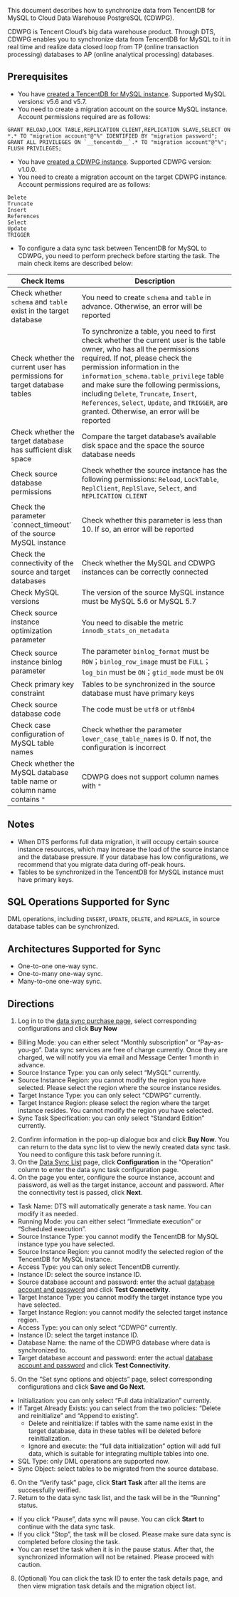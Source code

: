 This document describes how to synchronize data from TencentDB for MySQL to Cloud Data Warehouse PostgreSQL (CDWPG).

CDWPG is Tencent Cloud’s big data warehouse product. Through DTS, CDWPG enables you to synchronize data from TencentDB for MySQL to it in real time and realize data closed loop from TP (online transaction processing) databases to AP (online analytical processing) databases.

## Prerequisites
- You have [created a TencentDB for MySQL instance](https://intl.cloud.tencent.com/document/product/236/37785). Supported MySQL versions: v5.6 and v5.7.
- You need to create a migration account on the source MySQL instance. Account permissions required are as follows:
```
GRANT RELOAD,LOCK TABLE,REPLICATION CLIENT,REPLICATION SLAVE,SELECT ON *.* TO "migration account"@"%" IDENTIFIED BY "migration password";
GRANT ALL PRIVILEGES ON `__tencentdb__`.* TO "migration account"@"%";
FLUSH PRIVILEGES;
```
- You have [created a CDWPG instance](https://cloud.tencent.com/document/product/878/31447). Supported CDWPG version: v1.0.0.
- You need to create a migration account on the target CDWPG instance. Account permissions required are as follows:
```
Delete
Truncate
Insert
References
Select
Update
TRIGGER
```
- To configure a data sync task between TencentDB for MySQL to CDWPG, you need to perform precheck before starting the task. The main check items are described below:

| Check Items | Description |
| ------------------------------ | ------------------------------------------- |
| Check whether `schema` and `table` exist in the target database | You need to create `schema` and `table` in advance. Otherwise, an error will be reported |
| Check whether the current user has permissions for target database tables | To synchronize a table, you need to first check whether the current user is the table owner, who has all the permissions required. If not, please check the permission information in the `information_schema.table_privilege` table and make sure the following permissions, including `Delete`, `Truncate`, `Insert`, `References`, `Select`, `Update`, and `TRIGGER`, are granted. Otherwise, an error will be reported |
| Check whether the target database has sufficient disk space | Compare the target database’s available disk space and the space the source database needs |
| Check source database permissions | Check whether the source instance has the following permissions: `Reload`, `LockTable`, `ReplClient`, `ReplSlave`, `Select`, and `REPLICATION CLIENT` |
| Check the parameter `connect_timeout’ of the source MySQL instance | Check whether this parameter is less than 10. If so, an error will be reported |
| Check the connectivity of the source and target databases | Check whether the MySQL and CDWPG instances can be correctly connected |
| Check MySQL versions | The version of the source MySQL instance must be MySQL 5.6 or MySQL 5.7 |
| Check source instance optimization parameter | You need to disable the metric `innodb_stats_on_metadata` |
| Check source instance binlog parameter | The parameter `binlog_format` must be `ROW`；`binlog_row_image` must be `FULL`；`log_bin` must be `ON`；`gtid_mode` must be `ON` |
| Check primary key constraint | Tables to be synchronized in the source database must have primary keys |
| Check source database code | The code must be `utf8` or `utf8mb4` |
| Check case configuration of MySQL table names | Check whether the parameter `lower_case_table_names` is 0. If not, the configuration is incorrect |
| Check whether the MySQL database table name or column name contains `"` | CDWPG does not support column names with `"` |

## Notes
- When DTS performs full data migration, it will occupy certain source instance resources, which may increase the load of the source instance and the database pressure. If your database has low configurations, we recommend that you migrate data during off-peak hours.
- Tables to be synchronized in the TencentDB for MySQL instance must have primary keys.

## SQL Operations Supported for Sync
DML operations, including `INSERT`, `UPDATE`, `DELETE`, and `REPLACE`, in source database tables can be synchronized.

## Architectures Supported for Sync
- One-to-one one-way sync.
- One-to-many one-way sync.
- Many-to-one one-way sync.

## Directions
1. Log in to the [data sync purchase page](https://buy.cloud.tencent.com/dts), select corresponding configurations and click **Buy Now**
 - Billing Mode: you can either select “Monthly subscription” or “Pay-as-you-go”. Data sync services are free of charge currently. Once they are charged, we will notify you via email and Message Center 1 month in advance.
 - Source Instance Type: you can only select “MySQL” currently.
 - Source Instance Region: you cannot modify the region you have selected. Please select the region where the source instance resides.
 - Target Instance Type: you can only select “CDWPG” currently.
 - Target Instance Region: please select the region where the target instance resides. You cannot modify the region you have selected. 
 - Sync Task Specification: you can only select “Standard Edition” currently.
2. Confirm information in the pop-up dialogue box and click **Buy Now**. You can return to the data sync list to view the newly created data sync task. You need to configure this task before running it.
3. On the [Data Sync List](https://console.cloud.tencent.com/dts/replication) page, click **Configuration** in the “Operation” column to enter the data sync task configuration page.
4. On the page you enter, configure the source instance, account and password, as well as the target instance, account and password. After the connectivity test is passed, click **Next**.
 - Task Name: DTS will automatically generate a task name. You can modify it as needed.
 - Running Mode: you can either select “Immediate execution” or “Scheduled execution”.
 - Source Instance Type: you cannot modify the TencentDB for MySQL instance type you have selected.
 - Source Instance Region: you cannot modify the selected region of the TencentDB for MySQL instance.
 - Access Type: you can only select TencentDB currently.
 - Instance ID: select the source instance ID.
 - Source database account and password: enter the actual [database account and password](https://intl.cloud.tencent.com/document/product/236/31901) and click **Test Connectivity**.
 - Target Instance Type: you cannot modify the target instance type you have selected.
 - Target Instance Region: you cannot modify the selected target instance region.
 - Access Type: you can only select “CDWPG” currently.
 - Instance ID: select the target instance ID.
 - Database Name: the name of the CDWPG database where data is synchronized to.
 - Target database account and password: enter the actual [database account and password](https://console.cloud.tencent.com/cdwpg) and click **Test Connectivity**.
5. On the “Set sync options and objects” page, select corresponding configurations and click **Save and Go Next**.
 - Initialization: you can only select “Full data initialization” currently.
 - If Target Already Exists: you can select from the two policies: “Delete and reinitialize” and “Append to existing”.
    - Delete and reinitialize: if tables with the same name exist in the target database, data in these tables will be deleted before reinitialization.
    - Ignore and execute: the “full data initialization” option will add full data, which is suitable for integrating multiple tables into one.
 - SQL Type: only DML operations are supported now.
 - Sync Object: select tables to be migrated from the source database.
6. On the “Verify task” page, click **Start Task** after all the items are successfully verified.
7. Return to the data sync task list, and the task will be in the “Running” status.
 - If you click “Pause”, data sync will pause. You can click **Start** to continue with the data sync task.
 - If you click “Stop”, the task will be closed. Please make sure data sync is completed before closing the task.
 - You can reset the task when it is in the pause status. After that, the synchronized information will not be retained. Please proceed with caution.
8. (Optional) You can click the task ID to enter the task details page, and then view migration task details and the migration object list.

